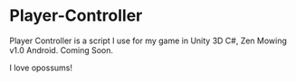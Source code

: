 # Player-Controller
Player Controller is a script I use for my game in Unity 3D C#, Zen Mowing v1.0 Android. Coming Soon.

I love opossums!
